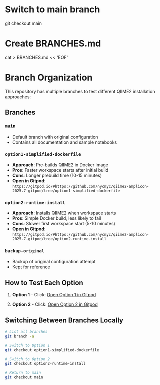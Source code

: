 # Switch to main branch
git checkout main

# Create BRANCHES.md
cat > BRANCHES.md << 'EOF'
# Branch Organization

This repository has multiple branches to test different QIIME2 installation approaches:

## Branches

### `main`
- Default branch with original configuration
- Contains all documentation and sample notebooks

### `option1-simplified-dockerfile`
- **Approach**: Pre-builds QIIME2 in Docker image
- **Pros**: Faster workspace starts after initial build
- **Cons**: Longer prebuild time (10-15 minutes)
- **Open in Gitpod**: `https://gitpod.io/#https://github.com/nycmyc/qiime2-amplicon-2025.7-gitpod/tree/option1-simplified-dockerfile`

### `option2-runtime-install`
- **Approach**: Installs QIIME2 when workspace starts
- **Pros**: Simple Docker build, less likely to fail
- **Cons**: Slower first workspace start (5-10 minutes)
- **Open in Gitpod**: `https://gitpod.io/#https://github.com/nycmyc/qiime2-amplicon-2025.7-gitpod/tree/option2-runtime-install`

### `backup-original`
- Backup of original configuration attempt
- Kept for reference

## How to Test Each Option

1. **Option 1** - Click: [Open Option 1 in Gitpod](https://gitpod.io/#https://github.com/nycmyc/qiime2-amplicon-2025.7-gitpod/tree/option1-simplified-dockerfile)

2. **Option 2** - Click: [Open Option 2 in Gitpod](https://gitpod.io/#https://github.com/nycmyc/qiime2-amplicon-2025.7-gitpod/tree/option2-runtime-install)

## Switching Between Branches Locally

```bash
# List all branches
git branch -a

# Switch to Option 1
git checkout option1-simplified-dockerfile

# Switch to Option 2
git checkout option2-runtime-install

# Return to main
git checkout main
